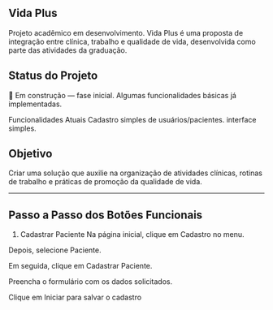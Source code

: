 Vida Plus
----------
Projeto acadêmico em desenvolvimento.
Vida Plus é uma proposta de integração entre clínica, trabalho e qualidade de vida, desenvolvida como parte das atividades da graduação.


Status do Projeto
-----------------
🚧 Em construção — fase inicial. Algumas funcionalidades básicas já implementadas.

Funcionalidades Atuais
Cadastro simples de usuários/pacientes.
interface simples.

Objetivo
--------
Criar uma solução que auxilie na organização de atividades clínicas, rotinas de trabalho e práticas de promoção da qualidade de vida.

-------------------------------------------------------------------------------------

Passo a Passo dos Botões Funcionais
-----------------------------------

1. Cadastrar Paciente
Na página inicial, clique em Cadastro no menu.

Depois, selecione Paciente.

Em seguida, clique em Cadastrar Paciente.

Preencha o formulário com os dados solicitados.

Clique em Iniciar para salvar o cadastro
